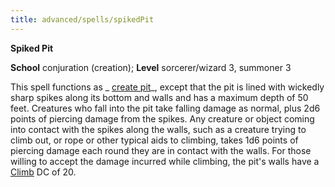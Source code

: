 ```yaml
---
title: advanced/spells/spikedPit
---
```

 **Spiked Pit**

**School** conjuration (creation); **Level** sorcerer/wizard 3, summoner 3

This spell functions as _ [create pit](createPit.md#_create-pit-)_, except that the pit is lined with wickedly sharp spikes along its bottom and walls and has a maximum depth of 50 feet. Creatures who fall into the pit take falling damage as normal, plus 2d6 points of piercing damage from the spikes. Any creature or object coming into contact with the spikes along the walls, such as a creature trying to climb out, or rope or other typical aids to climbing, takes 1d6 points of piercing damage each round they are in contact with the walls. For those willing to accept the damage incurred while climbing, the pit's walls have a [Climb](../../skills/climb.md#_climb) DC of 20.

